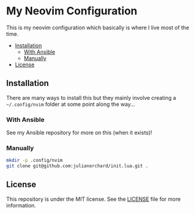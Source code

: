 # My Neovim Configuration

This is my neovim configuration which basically is where I live most of the
time.

<!-- START doctoc generated TOC please keep comment here to allow auto update -->
<!-- DON'T EDIT THIS SECTION, INSTEAD RE-RUN doctoc TO UPDATE -->

- [Installation](#installation)
  - [With Ansible](#with-ansible)
  - [Manually](#manually)
- [License](#license)

<!-- END doctoc generated TOC please keep comment here to allow auto update -->

## Installation

There are many ways to install this but they mainly involve creating a
`~/.config/nvim` folder at some point along the way...

### With Ansible

See my Ansible repository for more on this (when it exists)!

### Manually

```sh
mkdir -p .config/nvim
git clone git@github.com:julianorchard/init.lua.git .
```

## License

This repository is under the MIT license. See the [LICENSE](/LICENSE) file for
more information.
